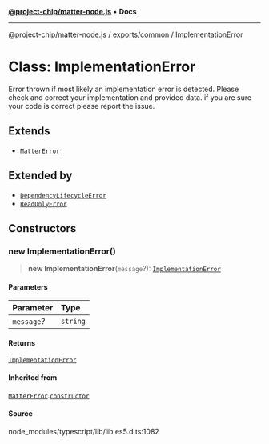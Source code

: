 [**@project-chip/matter-node.js**](../../../README.md) • **Docs**

***

[@project-chip/matter-node.js](../../../modules.md) / [exports/common](../README.md) / ImplementationError

# Class: ImplementationError

Error thrown if most likely an implementation error is detected. Please check and correct your implementation and
provided data. if you are sure your code is correct please report the issue.

## Extends

- [`MatterError`](MatterError.md)

## Extended by

- [`DependencyLifecycleError`](DependencyLifecycleError.md)
- [`ReadOnlyError`](ReadOnlyError.md)

## Constructors

### new ImplementationError()

> **new ImplementationError**(`message`?): [`ImplementationError`](ImplementationError.md)

#### Parameters

| Parameter | Type |
| :------ | :------ |
| `message`? | `string` |

#### Returns

[`ImplementationError`](ImplementationError.md)

#### Inherited from

[`MatterError`](MatterError.md).[`constructor`](MatterError.md#constructors)

#### Source

node\_modules/typescript/lib/lib.es5.d.ts:1082
